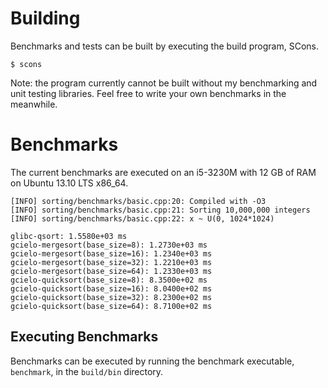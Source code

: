 Building
========

Benchmarks and tests can be built by executing the build program, SCons.

```
$ scons
```

Note: the program currently cannot be built without my benchmarking and unit
testing libraries. Feel free to write your own benchmarks in the meanwhile.

Benchmarks
==========

The current benchmarks are executed on an i5-3230M with 12 GB of RAM on Ubuntu
13.10 LTS x86_64.

```
[INFO] sorting/benchmarks/basic.cpp:20: Compiled with -O3
[INFO] sorting/benchmarks/basic.cpp:21: Sorting 10,000,000 integers
[INFO] sorting/benchmarks/basic.cpp:22: x ~ U(0, 1024*1024)

glibc-qsort: 1.5580e+03 ms
gcielo-mergesort(base_size=8): 1.2730e+03 ms
gcielo-mergesort(base_size=16): 1.2340e+03 ms
gcielo-mergesort(base_size=32): 1.2210e+03 ms
gcielo-mergesort(base_size=64): 1.2330e+03 ms
gcielo-quicksort(base_size=8): 8.3500e+02 ms
gcielo-quicksort(base_size=16): 8.0400e+02 ms
gcielo-quicksort(base_size=32): 8.2300e+02 ms
gcielo-quicksort(base_size=64): 8.7100e+02 ms
```

Executing Benchmarks
--------------------

Benchmarks can be executed by running the benchmark executable, `benchmark`, in
the `build/bin` directory.
